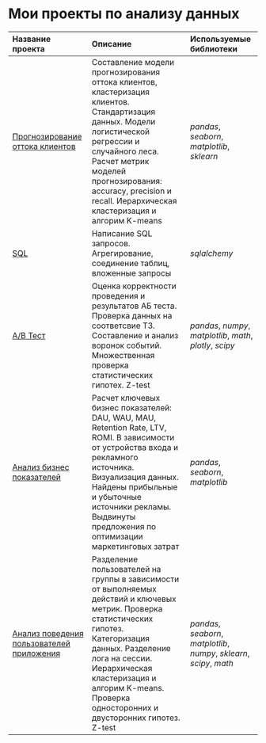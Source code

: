 # Мои проекты по анализу данных

| Название проекта | Описание | Используемые библиотеки | 
| :---------------------- | :---------------------- | :---------------------- |
| [Прогнозирование оттока клиентов](ML) | Составление модели прогнозирования оттока клиентов, кластеризация клиентов. Стандартизация данных. Модели логистической регрессии и случайного леса. Расчет метрик моделей прогнозирования: accuracy, precision и recall.  Иерархическая кластеризация и алгорим K-means| *pandas*, *seaborn*, *matplotlib*, *sklearn* |
| [SQL](SQL) | Написание SQL запросов. Агрегирование, соединение таблиц, вложенные запросы| *sqlalchemy* |                                  
| [A/B Тест](AB_Test) | Оценка корректности проведения и результатов АБ теста. Проверка данных на соответсвие ТЗ. Составление и анализ воронок событий. Множественная проверка статистических гипотех. Z-test| *pandas*, *numpy*, *matplotlib*, *math*, *plotly*, *scipy* |
| [Анализ бизнес показателей](Analys_business_indicators) | Расчет ключевых бизнес показателей: DAU, WAU, MAU, Retention Rate, LTV, ROMI. В зависимости от устройства входа и рекламного источника. Визуализация данных. Найдены прибыльные и убыточные источники рекламы. Выдвинуты предложения по оптимизации маркетинговых затрат | *pandas*, *seaborn*, *matplotlib* |
| [Анализ поведения пользователей приложения](User_behavior_analysis) | Разделение пользователей на группы в зависимости от выполняемых действий и ключевых метрик. Проверка статистических гипотез. Категоризация данных. Разделение лога на сессии. Иерархическая кластеризация и алгорим K-means. Проверка односторонних и двусторонних гипотез. Z-test| *pandas*, *seaborn*, *matplotlib*, *numpy*, *sklearn*, *scipy*, *math* |